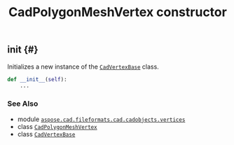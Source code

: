 ﻿---
title: CadPolygonMeshVertex constructor
second_title: Aspose.CAD for Python via .NET API References
description: 
type: docs
weight: 10
url: /aspose.cad.fileformats.cad.cadobjects.vertices/cadpolygonmeshvertex/__init__/
is_root: false
---

## __init__ {#}

Initializes a new instance of the [`CadVertexBase`](/cad/python-net/aspose.cad.fileformats.cad.cadobjects.vertices/cadvertexbase) class.



```python
def __init__(self):
    ...
```





### See Also
* module [`aspose.cad.fileformats.cad.cadobjects.vertices`](../../)
* class [`CadPolygonMeshVertex`](/cad/python-net/aspose.cad.fileformats.cad.cadobjects.vertices/cadpolygonmeshvertex)
* class [`CadVertexBase`](/cad/python-net/aspose.cad.fileformats.cad.cadobjects.vertices/cadvertexbase)
